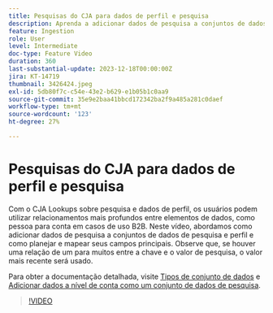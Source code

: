```yaml
---
title: Pesquisas do CJA para dados de perfil e pesquisa
description: Aprenda a adicionar dados de pesquisa a conjuntos de dados de perfil e pesquisa, e descubra como planejar e mapear seus principais campos.
feature: Ingestion
role: User
level: Intermediate
doc-type: Feature Video
duration: 360
last-substantial-update: 2023-12-18T00:00:00Z
jira: KT-14719
thumbnail: 3426424.jpeg
exl-id: 5db80f7c-c54e-43e2-b629-e1b05b1c0aa9
source-git-commit: 35e9e2baa41bbcd172342ba2f9a485a281c0daef
workflow-type: tm+mt
source-wordcount: '123'
ht-degree: 27%

---
```


# Pesquisas do CJA para dados de perfil e pesquisa

Com o CJA Lookups sobre pesquisa e dados de perfil, os usuários podem utilizar relacionamentos mais profundos entre elementos de dados, como pessoa para conta em casos de uso B2B.  Neste vídeo, abordamos como adicionar dados de pesquisa a conjuntos de dados de pesquisa e perfil e como planejar e mapear seus campos principais.  Observe que, se houver uma relação de um para muitos entre a chave e o valor de pesquisa, o valor mais recente será usado.

Para obter a documentação detalhada, visite [Tipos de conjunto de dados](https://experienceleague.adobe.com/docs/analytics-platform/using/cja-connections/create-connection.html?lang=pt-BR#dataset-types) e [Adicionar dados a nível de conta como um conjunto de dados de pesquisa](https://experienceleague.adobe.com/docs/analytics-platform/using/cja-usecases/b2b/b2b.html?lang=pt-BR).

>[!VIDEO](https://video.tv.adobe.com/v/3426424/?learn=on)
